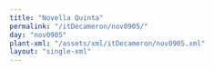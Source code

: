 ```yaml
---
title: "Novella Quinta"
permalink: "/itDecameron/nov0905/"
day: "nov0905"
plant-xml: "/assets/xml/itDecameron/nov0905.xml"
layout: "single-xml"
---
```

